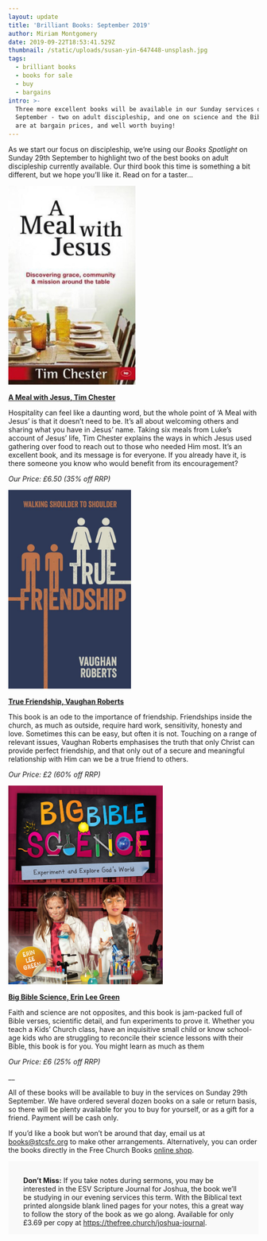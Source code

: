 ```yaml
---
layout: update
title: 'Brilliant Books: September 2019'
author: Miriam Montgomery
date: 2019-09-22T18:53:41.529Z
thumbnail: /static/uploads/susan-yin-647448-unsplash.jpg
tags:
  - brilliant books
  - books for sale
  - buy
  - bargains
intro: >-
  Three more excellent books will be available in our Sunday services on 29th
  September - two on adult discipleship, and one on science and the Bible. All
  are at bargain prices, and well worth buying!
---
```

As we start our focus on discipleship, we’re using our _Books Spotlight_ on Sunday 29th September to highlight two of the best books on adult discipleship currently available. Our third book this time is something a bit different, but we hope you’ll like it. Read on for a taster...

<img 
class="img-responsive"
style="max-height: 400px; width: auto;margin-right: auto;margin-left: auto;"
src="/static/uploads/a-meal-with-jesus.jpg"
alt="A Meal With Jesus" 
/>

[**A Meal with Jesus, Tim Chester**](https://www.10ofthose.com/uk/products/10927/a-meal-with-jesus/?partner=freechurchbooks)

Hospitality can feel like a daunting word, but the whole point of ‘A Meal with Jesus’ is that it doesn’t need to be. It’s all about welcoming others and sharing what you have in Jesus’ name. Taking six meals from Luke’s account of Jesus’ life, Tim Chester explains the ways in which Jesus used gathering over food to reach out to those who needed Him most. It’s an excellent book, and its message is for everyone. If you already have it, is there someone you know who would benefit from its encouragement?

_Our Price: £6.50 (35% off RRP)_

<img 
class="img-responsive"
style="max-height: 400px; width: auto;margin-right: auto;margin-left: auto;"
src="/static/uploads/true-friendship.jpg"
alt="True Friendship" />

[**True Friendship, Vaughan Roberts**](https://www.10ofthose.com/uk/products/16347/true-friendship/?partner=freechurchbooks)

This book is an ode to the importance of friendship. Friendships inside the church, as much as outside, require hard work, sensitivity, honesty and love. Sometimes this can be easy, but often it is not. Touching on a range of relevant issues, Vaughan Roberts emphasises the truth that only Christ can provide perfect friendship, and that only out of a secure and meaningful relationship with Him can we be a true friend to others. 

_Our Price: £2 (60% off RRP)_

<img 
class="img-responsive"
style="max-height: 400px; width: auto;margin-right: auto;margin-left: auto;"
src="/static/uploads/big-bible-science.jpg"
alt="Big Bible Science"
/>

[**Big Bible Science, Erin Lee Green**](https://www.10ofthose.com/uk/products/20456/big-bible-science/?partner=freechurchbooks)

Faith and science are not opposites, and this book is jam-packed full of Bible verses, scientific detail, and fun experiments to prove it. Whether you teach a Kids’ Church class, have an inquisitive small child or know school-age kids who are struggling to reconcile their science lessons with their Bible, this book is for you. You might learn as much as them

_Our Price: £6 (25% off RRP)_

__

All of these books will be available to buy in the services on Sunday 29th September. We have ordered several dozen books on a sale or return basis, so there will be plenty available for you to buy for yourself, or as a gift for a friend.  Payment will be cash only. 

If you’d like a book but won’t be around that day, email us at [books@stcsfc.org](mailto:books@stcsfc.org) to make other arrangements. Alternatively, you can order the books directly in the Free Church Books [online shop](https://www.10ofthose.com/uk/affiliates/freechurchbooks).

<p style="background-color: #f9f9f9;padding: 30px 30px 15px;">
<b>Don’t Miss:</b> If you take notes during sermons, you may be interested in the ESV Scripture Journal for Joshua, the book we’ll be studying in our evening services this term. With the Biblical text printed alongside blank lined pages for your notes, this a great way to follow the story of the book as we go along. Available for only £3.69 per copy at <a  target="_blank" href="https://thefree.church/joshua-journal">https://thefree.church/joshua-journal</a>. 
</p>
